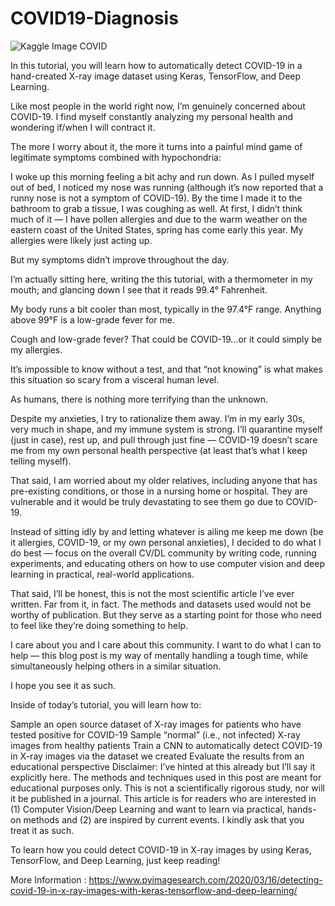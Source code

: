 # COVID19-Diagnosis

![Kaggle Image COVID](https://www.pyimagesearch.com/wp-content/uploads/2020/03/covid19_keras_header.jpg)


In this tutorial, you will learn how to automatically detect COVID-19 in a hand-created X-ray image dataset using Keras, TensorFlow, and Deep Learning.

Like most people in the world right now, I’m genuinely concerned about COVID-19. I find myself constantly analyzing my personal health and wondering if/when I will contract it.

The more I worry about it, the more it turns into a painful mind game of legitimate symptoms combined with hypochondria:

I woke up this morning feeling a bit achy and run down.
As I pulled myself out of bed, I noticed my nose was running (although it’s now reported that a runny nose is not a symptom of COVID-19).
By the time I made it to the bathroom to grab a tissue, I was coughing as well.
At first, I didn’t think much of it — I have pollen allergies and due to the warm weather on the eastern coast of the United States, spring has come early this year. My allergies were likely just acting up.

But my symptoms didn’t improve throughout the day.

I’m actually sitting here, writing the this tutorial, with a thermometer in my mouth; and glancing down I see that it reads 99.4° Fahrenheit.

My body runs a bit cooler than most, typically in the 97.4°F range. Anything above 99°F is a low-grade fever for me.

Cough and low-grade fever? That could be COVID-19…or it could simply be my allergies.

It’s impossible to know without a test, and that “not knowing” is what makes this situation so scary from a visceral human level.

As humans, there is nothing more terrifying than the unknown.

Despite my anxieties, I try to rationalize them away. I’m in my early 30s, very much in shape, and my immune system is strong. I’ll quarantine myself (just in case), rest up, and pull through just fine — COVID-19 doesn’t scare me from my own personal health perspective (at least that’s what I keep telling myself).

That said, I am worried about my older relatives, including anyone that has pre-existing conditions, or those in a nursing home or hospital. They are vulnerable and it would be truly devastating to see them go due to COVID-19.

Instead of sitting idly by and letting whatever is ailing me keep me down (be it allergies, COVID-19, or my own personal anxieties), I decided to do what I do best — focus on the overall CV/DL community by writing code, running experiments, and educating others on how to use computer vision and deep learning in practical, real-world applications.

That said, I’ll be honest, this is not the most scientific article I’ve ever written. Far from it, in fact. The methods and datasets used would not be worthy of publication. But they serve as a starting point for those who need to feel like they’re doing something to help.

I care about you and I care about this community. I want to do what I can to help — this blog post is my way of mentally handling a tough time, while simultaneously helping others in a similar situation.

I hope you see it as such.

Inside of today’s tutorial, you will learn how to:

Sample an open source dataset of X-ray images for patients who have tested positive for COVID-19
Sample “normal” (i.e., not infected) X-ray images from healthy patients
Train a CNN to automatically detect COVID-19 in X-ray images via the dataset we created
Evaluate the results from an educational perspective
Disclaimer: I’ve hinted at this already but I’ll say it explicitly here. The methods and techniques used in this post are meant for educational purposes only. This is not a scientifically rigorous study, nor will it be published in a journal. This article is for readers who are interested in (1) Computer Vision/Deep Learning and want to learn via practical, hands-on methods and (2) are inspired by current events. I kindly ask that you treat it as such.

To learn how you could detect COVID-19 in X-ray images by using Keras, TensorFlow, and Deep Learning, just keep reading!

More Information : https://www.pyimagesearch.com/2020/03/16/detecting-covid-19-in-x-ray-images-with-keras-tensorflow-and-deep-learning/
